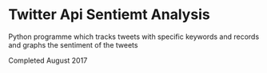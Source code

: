# Twitter Api Sentiemt Analysis

Python programme which tracks tweets with specific keywords and records and graphs the sentiment of the tweets

Completed August 2017

